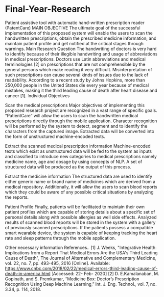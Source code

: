 # Final-Year-Research
Patient assistive tool with automatic hand-written prescription reader (PatentCare)
MAIN OBJECTIVE
The ultimate goal of the successful implementation of this proposed system will enable the users to scan the handwritten prescriptions, obtain the prescribed medicine information, and maintain patient profile and get notified at the critical stages through warnings.
Main Research Question
The handwriting of doctors is very hard to identify because of their illegible handwriting and usage of abbreviations in medical prescriptions. Doctors use Latin abbreviations and medical terminologies [2] on prescriptions that are not comprehensible by the general persons which make reading it very difficult. Misinterpretation of such prescriptions can cause several kinds of issues due to the lack of readability. According to a recent study by Johns Hopkins, more than 250,000 people in the United States die every year because of medical mistakes, making it the third leading cause of death after heart disease and cancer [1].
Individual Objectives


Scan the medical prescriptions
Major objectives of implementing this proposed research project are recognized in a vast range of specific goals. “PatientCare” will allow the users to scan the handwritten medical prescriptions directly through the mobile application. Character recognition will be performed by the system to detect, segment and to identify the characters from the captured image. Extracted data will be converted into the form of unstructured machine-encoded texts.


Extract the scanned medical prescription information
Machine-encoded texts which exist as unstructured data will be fed to the system as inputs and classified to introduce new categories to medical prescriptions namely medicine name, age and dosage by using concepts of NLP. A set of structured data will be produced as the output of this process.


Extract the medicine information
The structured data are used to identify either generic name or brand name of medicines which are derived from a medical repository. Additionally, it will allow the users to scan blood reports which they could be aware of any possible critical situations by analyzing the reports.


Patient Profile
Finally, patients will be facilitated to maintain their own patient profiles which are capable of storing details about a specific set of personal details along with possible allergies as well side effects. Analyzed results of scanned blood reports will be stored in the system with a gallery of previously scanned prescriptions. If the patients possess a compatible smart wearable device, the system is capable of keeping tracking the heart rate and sleep patterns through the mobile application.


Other necessary information
References..
[1] J. Weeks, "Integrative Health: Implications from a Report That Medical Errors Are the USA's Third Leading Cause of Death", The Journal of Alternative and Complementary Medicine, vol. 22, no. 7, pp. 493-495, 2016 [Online]. Available: https://www.cnbc.com/2018/02/22/medical-errors-third-leading-cause-of-death-in-america.html [Accessed: 22- Feb- 2020]
[2]	D. E.Kamalanaban, M. Gopinath, and S. Premkumar, “Medicine Box: Doctor’s Prescription Recognition Using Deep Machine Learning,” Int. J. Eng. Technol., vol. 7, no. 3.34, p. 114, 2018.
